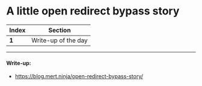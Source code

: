 # A little open redirect bypass story

Index | Section
--- | ---
**1** | Write-up of the day

___


#### Write-up: 

* https://blog.mert.ninja/open-redirect-bypass-story/
